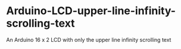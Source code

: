# Arduino-LCD-upper-line-infinity-scrolling-text
An Arduino 16 x 2 LCD with only the upper line infinity scrolling text
